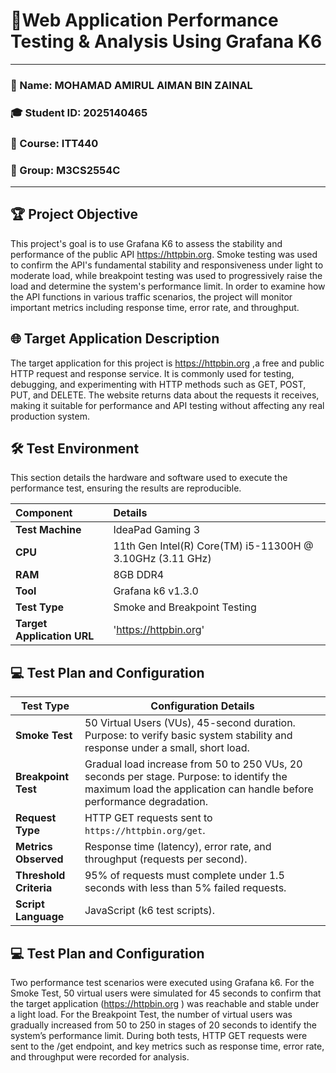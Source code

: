 # 🐻Web Application Performance Testing & Analysis Using Grafana K6
***

### 🧑 Name: MOHAMAD AMIRUL AIMAN BIN ZAINAL
### 🎓 Student ID: 2025140465
### 📄 Course: ITT440
### 👥 Group: M3CS2554C
***

## 🏆 Project Objective
This project's goal is to use Grafana K6 to assess the stability and performance of the public API https://httpbin.org.  Smoke testing was used to confirm the API's fundamental stability and responsiveness under light to moderate load, while breakpoint testing was used to progressively raise the load and determine the system's performance limit.  In order to examine how the API functions in various traffic scenarios, the project will monitor important metrics including response time, error rate, and throughput.


## 🌐 Target Application Description
The target application for this project is https://httpbin.org ,a free and public HTTP request and response service. It is commonly used for testing, 
debugging, and experimenting with HTTP methods such as GET, POST, PUT, and DELETE. The website returns data about the requests it receives, making it 
suitable for performance and API testing without affecting any real production system.


## 🛠️ Test Environment

This section details the hardware and software used to execute the performance test, ensuring the results are reproducible.

| Component | Details |
| :--- | :--- |
| **Test Machine** | IdeaPad Gaming 3 |
| **CPU** | 11th Gen Intel(R) Core(TM) i5-11300H @ 3.10GHz (3.11 GHz)|
| **RAM** | 8GB DDR4 |
| **Tool** | Grafana k6 v1.3.0 |
| **Test Type** | Smoke and Breakpoint Testing |
| **Target Application URL** | 'https://httpbin.org' |


## 💻 Test Plan and Configuration
| **Test Type**          | **Configuration Details**                                                                                                                                        |
| ---------------------- | ---------------------------------------------------------------------------------------------------------------------------------------------------------------- |
| **Smoke Test**         | 50 Virtual Users (VUs), 45-second duration. Purpose: to verify basic system stability and response under a small, short load.                                    |
| **Breakpoint Test**    | Gradual load increase from 50 to 250 VUs, 20 seconds per stage. Purpose: to identify the maximum load the application can handle before performance degradation. |
| **Request Type**       | HTTP GET requests sent to `https://httpbin.org/get`.                                                                                                             |
| **Metrics Observed**   | Response time (latency), error rate, and throughput (requests per second).                                                                                       |
| **Threshold Criteria** | 95% of requests must complete under 1.5 seconds with less than 5% failed requests.                                                                               |
| **Script Language**    | JavaScript (k6 test scripts).                                                                                                                                    |


## 💻 Test Plan and Configuration
Two performance test scenarios were executed using Grafana k6. For the Smoke Test, 50 virtual users were simulated for 45 seconds to confirm that the target application (https://httpbin.org
) was reachable and stable under a light load. For the Breakpoint Test, the number of virtual users was gradually increased from 50 to 250 in stages of 20 seconds to identify the system’s performance limit. During both tests, HTTP GET requests were sent to the /get endpoint, and key metrics such as response time, error rate, and throughput were recorded for analysis.
